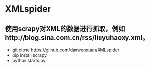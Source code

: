 # XMLspider
使用scrapy对XML的数据进行抓取，例如http://blog.sina.com.cn/rss/liuyuhaoxy.xml。
----------------------------------
* git clone https://github.com/danwenxuan/XMLspider
* pip install scrapy 
* python starts.py
